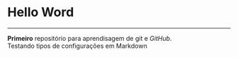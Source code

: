 # Hello Word
***
  **Primeiro** repositório para aprendisagem de git e *GitHub*.<br />
 Testando tipos de configurações em Markdown